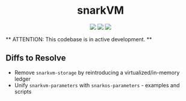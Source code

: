 <h1 align="center">snarkVM</h1>

<p align="center">
    <a href="https://circleci.com/gh/AleoHQ/snarkVM"><img src="https://circleci.com/gh/AleoHQ/snarkVM.svg?style=svg&circle-token=6e9ad6d39d95350544f352d34e0e5c62ef54db26"></a>
    <a href="https://codecov.io/gh/AleoHQ/snarkVM"><img src="https://codecov.io/gh/AleoHQ/snarkVM/branch/master/graph/badge.svg?token=cck8tS9HpO"/></a>
    <a href="https://discord.gg/6WG7Bck"><img src="https://img.shields.io/discord/700454073459015690?logo=discord"/></a>
</p>

** ATTENTION: This codebase is in active development. **

## Diffs to Resolve

- Remove `snarkvm-storage` by reintroducing a virtualized/in-memory ledger
- Unify `snarkvm-parameters` with `snarkos-parameters` - examples and scripts
